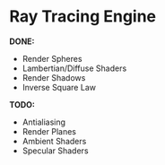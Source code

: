 # Ray Tracing Engine

**DONE:**

- Render Spheres
- Lambertian/Diffuse Shaders
- Render Shadows
- Inverse Square Law

**TODO:**

- Antialiasing
- Render Planes
- Ambient Shaders
- Specular Shaders